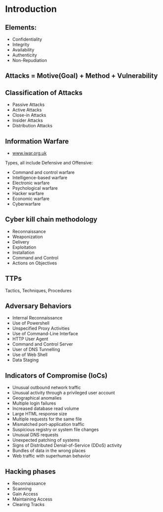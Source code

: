 # Introduction

## Elements:
- Confidentiality
- Integrity
- Availability
- Authenticity
- Non-Repudiation

## Attacks = Motive(Goal) + Method + Vulnerability

## Classification of Attacks
- Passive Attacks
- Active Attacks
- Close-in Attacks
- Insider Attacks
- Distribution Attacks

## Information Warfare
- www.iwar.org.uk

Types, all include Defensive and Offensive:
- Command and control warfare
- Intelligence-based warfare
- Electronic warfare
- Psychological warfare
- Hacker warfare
- Economic warfare
- Cyberwarfare

## Cyber kill chain methodology
- Reconnaissance
- Weaponization
- Delivery
- Exploitation
- Installation
- Command and Control
- Actions on Objectives

## TTPs
Tactics, Techniques, Procedures

## Adversary Behaviors
- Internal Reconnaissance
- Use of Powershell
- Unspecified Proxy Activities
- Use of Command-Line Interface
- HTTP User Agent
- Command and Control Server
- User of DNS Tunnelling
- Use of Web Shell
- Data Staging

## Indicators of Compromise (IoCs)
- Unusual outbound network traffic 
- Unusual activity through a privileged user account 
- Geographical anomalies 
- Multiple login failures 
- Increased database read volume 
- Large HTML response size 
- Multiple requests for the same file 
- Mismatched port-application traffic 
- Suspicious registry or system file changes 
- Unusual DNS requests 
- Unexpected patching of systems 
- Signs of Distributed Denial-of-Service (DDoS) activity 
- Bundles of data in the wrong places 
- Web traffic with superhuman behavior

## Hacking phases
- Reconnaissance
- Scanning
- Gain Access
- Maintaining Access
- Clearing Tracks



